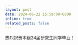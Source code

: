 ```yaml
---
layout: post
date: 2024-06-22 15:59:00+0800
inline: true
related_posts: false
---
```


热烈祝贺本组24届研究生同学毕业！
